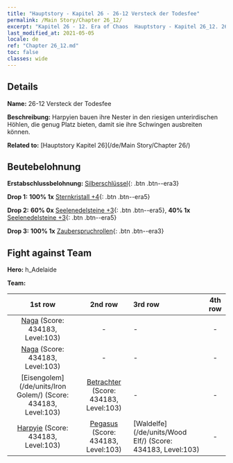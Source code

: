 ```yaml
---
title: "Hauptstory - Kapitel 26 - 26-12 Versteck der Todesfee"
permalink: /Main Story/Chapter 26_12/
excerpt: "Kapitel 26 - 12. Era of Chaos  Hauptstory - Kapitel 26_12. 26-12 Versteck der Todesfee"
last_modified_at: 2021-05-05
locale: de
ref: "Chapter 26_12.md"
toc: false
classes: wide
---
```


## Details

 **Name:** 26-12 Versteck der Todesfee

 **Beschreibung:** Harpyien bauen ihre Nester in den riesigen unterirdischen Höhlen, die genug Platz bieten, damit sie ihre Schwingen ausbreiten können.

 **Related to:** [Hauptstory Kapitel 26](/de/Main Story/Chapter 26/)

## Beutebelohnung

 **Erstabschlussbelohnung:** [Silberschlüssel](/ItemsDE/con_693/){: .btn .btn--era3}

 **Drop 1:** **100% 1x** [Sternkristall +4](/ItemsDE/mat_94/){: .btn .btn--era5}

 **Drop 2:** **60% 0x** [Seelenedelsteine +3](/ItemsDE/mat_86/){: .btn .btn--era5}, **40% 1x** [Seelenedelsteine +3](/ItemsDE/mat_86/){: .btn .btn--era5}

 **Drop 3:** **100% 1x** [Zauberspruchrollen](/ItemsDE/con_694/){: .btn .btn--era3}


## Fight against Team
 **Hero:** h_Adelaide

 **Team:**


  | 1st row | 2nd row | 3rd row | 4th row |
  |:----:|:----:|:----|:----:|
  | [Naga](/de/units/Naga/) (Score: 434183, Level:103)  | - | - | - |
  | [Naga](/de/units/Naga/) (Score: 434183, Level:103)  | - | - | - |
  | [Eisengolem](/de/units/Iron Golem/) (Score: 434183, Level:103)  | [Betrachter](/de/units/Beholder/) (Score: 434183, Level:103)  | - | - |
  | [Harpyie](/de/units/Harpy/) (Score: 434183, Level:103)  | [Pegasus](/de/units/Pegasus/) (Score: 434183, Level:103)  | [Waldelfe](/de/units/Wood Elf/) (Score: 434183, Level:103)  | - |


